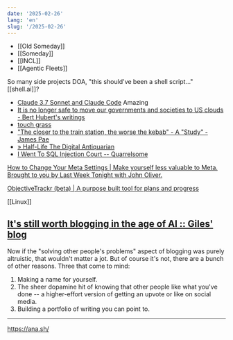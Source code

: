 ```yaml
---
date: '2025-02-26'
lang: 'en'
slug: '/2025-02-26'
---
```


- [[Old Someday]]
- [[Someday]]
- [[INCL]]
- [[Agentic Fleets]]

So many side projects DOA, "this should've been a shell script..." [[shell.ai]]?

- [Claude 3.7 Sonnet and Claude Code](https://www.anthropic.com/news/claude-3-7-sonnet) Amazing
- [It is no longer safe to move our governments and societies to US clouds - Bert Hubert's writings](https://berthub.eu/articles/posts/you-can-no-longer-base-your-government-and-society-on-us-clouds/)
- [touch grass](https://touchgrass.now/)
- ["The closer to the train station, the worse the kebab" - A "Study" - James Pae](https://www.jmspae.se/write-ups/kebabs-train-stations/)
- [» Half-Life The Digital Antiquarian](https://www.filfre.net/2024/12/half-life/)
- [I Went To SQL Injection Court -- Quarrelsome](https://sockpuppet.org/blog/2025/02/09/fixing-illinois-foia/)

[How to Change Your Meta Settings | Make yourself less valuable to Meta. Brought to you by Last Week Tonight with John Oliver.](https://johnoliverwantsyourraterotica.com/)

[ObjectiveTrackr (beta) | A purpose built tool for plans and progress](https://objectivetrackr.com/?utm_source=corporatewatch&utm_medium=web&utm_campaign=corporatewatchlanding)

[[Linux]]

## [It's still worth blogging in the age of AI :: Giles' blog](https://www.gilesthomas.com/2025/02/blogging-in-the-age-of-ai)

Now if the "solving other people's problems" aspect of blogging was purely altruistic, that wouldn't matter a jot. But of course it's not, there are a bunch of other reasons. Three that come to mind:

1. Making a name for yourself.
2. The sheer dopamine hit of knowing that other people like what you've done -- a higher-effort version of getting an upvote or like on social media.
3. Building a portfolio of writing you can point to.

---

https://ana.sh/
